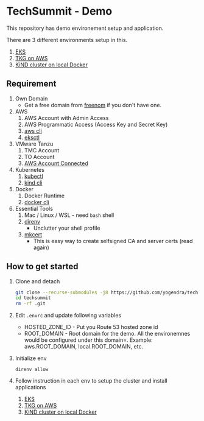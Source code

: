 # TechSummit - Demo 


This repository has demo environement setup and application.


There are 3 different environments setup in this. 
1. [EKS](eks/README.md)
2. [TKG on AWS](tkg-on-aws/README.md)
3. [KiND cluster on local Docker](kind/README.md)


## Requirement
1.  Own Domain
    - Get a free domain from [freenom](http://www.freenom.com) if you don't have one.
1.  AWS
    1.  AWS Account with Admin Access
    1.  AWS Programmatic Access (Access Key and Secret Key)
    1.  [aws cli](https://docs.aws.amazon.com/cli/latest/userguide/cli-chap-install.html)
    1.  [eksctl](https://eksctl.io/)
1.  VMware Tanzu
    1.  TMC Account
    1.  TO Account
    1.  [AWS Account Connected](https://docs.vmware.com/en/VMware-Tanzu-Mission-Control/services/tanzumc-getstart/GUID-34E91A36-4D85-4AEF-9FDC-05D92E09BFFA.html)
1.  Kubernetes
    1.  [kubectl](https://kubernetes.io/docs/tasks/tools/install-kubectl/)
    1.  [kind cli](https://github.com/kubernetes-sigs/kind)
1.  Docker 
    1.  Docker Runtime
    1.  [docker cli](https://docs.docker.com/get-docker/)
1.  Essential Tools
    1.  Mac / Linux / WSL - need `bash` shell
    1.  [direnv](https://direnv.net/)
        - Unclutter your shell profile
    1.  [mkcert](http://mkcert.dev/)
        - This is easy way to create selfsigned CA and server certs (read again)

## How to get started

1.  Clone and detach 
    ```bash
    git clone --recurse-submodules -j8 https://github.com/yogendra/techsummit.git techsummit
    cd techsummit
    rm -rf .git
    ```
1.  Edit `.envrc` and update following variables
    - HOSTED_ZONE_ID - Put you Route 53 hosted zone id
    - ROOT_DOMAIN - Root domain for the demo. All the environemnes would be configured under this domain=. Example: aws.ROOT_DOMAIN, local.ROOT_DOMAIN, etc.
    
1.  Initialize env

    ```
    direnv allow
    ```


1.  Follow instruction in each env to setup the cluster and install applications
    1. [EKS](eks/README.md)
    2. [TKG on AWS](tkg-on-aws/README.md)
    3. [KiND cluster on local Docker](kind/README.md)
